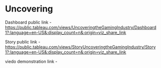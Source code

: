 # Uncovering


Dashboard public link - https://public.tableau.com/views/UncoveringtheGamingIndustry/Dashboard1?:language=en-US&:display_count=n&:origin=viz_share_link

Story public link - https://public.tableau.com/views/StoryUncoveringtheGamingIndustry/Story1?:language=en-US&:display_count=n&:origin=viz_share_link

viedo demonstration link -
